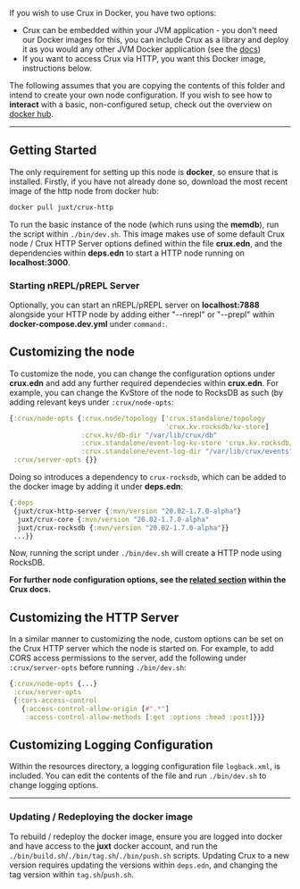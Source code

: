 If you wish to use Crux in Docker, you have two options:
- Crux can be embedded within your JVM application - you don't need our Docker images for this, you can include Crux as a library and deploy it as you would any other JVM Docker application (see the [docs](https://opencrux.com/docs))
- If you want to access Crux via HTTP, you want this Docker image, instructions below.

The following assumes that you are copying the contents of this folder and intend to create your own node configuration. If you wish to see how to **interact** with a basic, non-configured setup, check out the overview on [docker hub](https://hub.docker.com/r/juxt/crux-http).

---
## Getting Started

The only requirement for setting up this node is **docker**, so ensure that is installed. Firstly, if you have not already done so,
download the most recent image of the http node from docker hub:

```bash
docker pull juxt/crux-http
```

To run the basic instance of the node (which runs using the **memdb**), run the script within `./bin/dev.sh`. This image makes use of
some default Crux node / Crux HTTP Server options defined within the file **crux.edn**, and the dependencies within **deps.edn** to
start a HTTP node running on **localhost:3000**.

### Starting nREPL/pREPL Server

Optionally, you can start an nREPL/pREPL server on **localhost:7888** alongside your HTTP node by adding either "--nrepl" or "--prepl" within **docker-compose.dev.yml** under `command:`.


## Customizing the node

To customize the node, you can change the configuration options under **crux.edn** and add any further required dependecies
within **crux.edn**. For example, you can change the KvStore of the node to RocksDB as such (by adding relevant keys under
`:crux/node-opts`:

```clojure
{:crux/node-opts {:crux.node/topology ['crux.standalone/topology
                                       'crux.kv.rocksdb/kv-store]
                  :crux.kv/db-dir "/var/lib/crux/db"
                  :crux.standalone/event-log-kv-store 'crux.kv.rocksdb/kv
                  :crux.standalone/event-log-dir "/var/lib/crux/events"}
 :crux/server-opts {}}
```

Doing so introduces a dependency to `crux-rocksdb`, which can be added to the docker image by adding it under **deps.edn**:

```clojure
{:deps
 {juxt/crux-http-server {:mvn/version "20.02-1.7.0-alpha"}
  juxt/crux-core {:mvn/version "20.02-1.7.0-alpha"
  juxt/crux-rocksdb {:mvn/version "20.02-1.7.0-alpha"}}
 ...}}
```

Now, running the script under `./bin/dev.sh` will create a HTTP node using RocksDB.

**For further node configuration options, see the [related section](https://opencrux.com/docs#configuration) within the Crux docs.**

## Customizing the HTTP Server

In a similar manner to customizing the node, custom options can be set on the Crux HTTP server which the node is started on.
For example, to add CORS access permissions to the server, add the following under `:crux/server-opts` before running `./bin/dev.sh`:

```clojure
{:crux/node-opts {...}
 :crux/server-opts
 {:cors-access-control
   {:access-control-allow-origin [#".*"]
    :access-control-allow-methods [:get :options :head :post]}}}
```

## Customizing Logging Configuration

Within the resources directory, a logging configuration file `logback.xml`, is included. You can edit the contents of the file and run `./bin/dev.sh` to change logging options.

---

### Updating / Redeploying the docker image

To rebuild / redeploy the docker image, ensure you are logged into docker and have access to the **juxt** docker account, and run the `./bin/build.sh`/`./bin/tag.sh`/`./bin/push.sh` scripts. Updating Crux to a new version requires updating the versions within `deps.edn`, and changing the tag version within `tag.sh`/`push.sh`.
